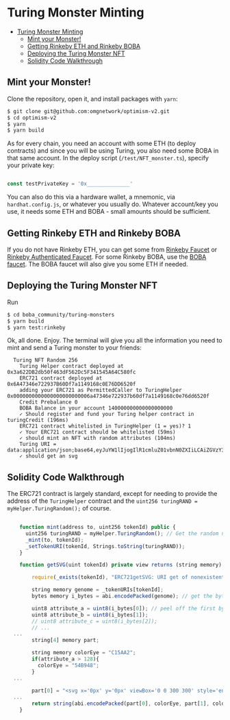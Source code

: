 # Turing Monster Minting

- [Turing Monster Minting](#turing-monster-minting)
  * [Mint your Monster!](#mint-your-monster-)
  * [Getting Rinkeby ETH and Rinkeby BOBA](#getting-rinkeby-eth-and-rinkeby-boba)
  * [Deploying the Turing Monster NFT](#deploying-the-turing-monster-nft)
  * [Solidity Code Walkthrough](#solidity-code-walkthrough)

## Mint your Monster!

Clone the repository, open it, and install packages with `yarn`:

```bash
$ git clone git@github.com:omgnetwork/optimism-v2.git
$ cd optimism-v2
$ yarn
$ yarn build
```

As for every chain, you need an account with some ETH (to deploy contracts) and since you will be using Turing, you also need some BOBA in that same account. In the deploy script (`/test/NFT_monster.ts`), specify your private key:

```javascript

const testPrivateKey = '0x______________'

``` 

You can also do this via a hardware wallet, a mnemonic, via `hardhat.config.js`, or whatever you usually do. Whatever account/key you use, it needs some ETH and BOBA - small amounts should be sufficient.

## Getting Rinkeby ETH and Rinkeby BOBA

If you do not have Rinkeby ETH, you can get some from [Rinkeby Faucet](https://www.rinkebyfaucet.com/) or [Rinkeby Authenticated Faucet](https://www.rinkeby.io/#faucet). For some Rinkeby BOBA, use the [BOBA faucet](https://faucets.boba.network). The BOBA faucet will also give you some ETH if needed. 

## Deploying the Turing Monster NFT

Run

```bash
$ cd boba_community/turing-monsters 
$ yarn build
$ yarn test:rinkeby
```

Ok, all done. Enjoy. The terminal will give you all the information you need to mint and send a Turing monster to your friends:

```
  Turing NFT Random 256
    Turing Helper contract deployed at 0x3a622DB2db50f463dF562Dc5F341545A64C580fc
    ERC721 contract deployed at 0x6A47346e722937B60Df7a1149168c0E76DD6520f
    adding your ERC721 as PermittedCaller to TuringHelper 0x0000000000000000000000006a47346e722937b60df7a1149168c0e76dd6520f
    Credit Prebalance 0
    BOBA Balance in your account 140000000000000000000
    ✓ Should register and fund your Turing helper contract in turingCredit (196ms)
    ERC721 contract whitelisted in TuringHelper (1 = yes)? 1
    ✓ Your ERC721 contract should be whitelisted (59ms)
    ✓ should mint an NFT with random attributes (104ms)
    Turing URI = data:application/json;base64,eyJuYW1lIjogIlR1cmluZ01vbnN0ZXIiLCAiZGVzY3JpcHRpb24iOiAiQm9vb29Ib29vbyIsICJpbWFnIn0=
    ✓ should get an svg

```

## Solidity Code Walkthrough

The ERC721 contract is largely standard, except for needing to provide the address of the `TuringHelper` contract and the `uint256 turingRAND = myHelper.TuringRandom();` of course.

```javascript
    
    function mint(address to, uint256 tokenId) public {
      uint256 turingRAND = myHelper.TuringRandom(); // Get the random number
      _mint(to, tokenId);
      _setTokenURI(tokenId, Strings.toString(turingRAND));
    }

    function getSVG(uint tokenId) private view returns (string memory) {

        require(_exists(tokenId), "ERC721getSVG: URI get of nonexistent token");

        string memory genome = _tokenURIs[tokenId];
        bytes memory i_bytes = abi.encodePacked(genome); // get the bytes

        uint8 attribute_a = uint8(i_bytes[0]); // peel off the first byte (0-255)
        uint8 attribute_b = uint8(i_bytes[1]);
        // uint8 attribute_c = uint8(i_bytes[2]);
        // ...
  ...
        string[4] memory part;

        string memory colorEye = "C15AA2";
        if(attribute_a > 128){
          colorEye = "54B948";
        }
  ...
      
        part[0] = "<svg x='0px' y='0px' viewBox='0 0 300 300' style='enable-background:new 0 0 300 300;' xml:space='preserve'><style type='text/css'>.st0{fill:#";
  ...
        return string(abi.encodePacked(part[0], colorEye, part[1], colorBody, part[2], part[3]));
    }
```